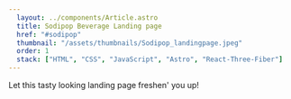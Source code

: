 ```yaml
---
  layout: ../components/Article.astro
  title: Sodipop Beverage Landing page
  href: "#sodipop"
  thumbnail: "/assets/thumbnails/Sodipop_landingpage.jpeg"
  order: 1
  stack: ["HTML", "CSS", "JavaScript", "Astro", "React-Three-Fiber"]
---
```


Let this tasty looking landing page freshen' you up!
